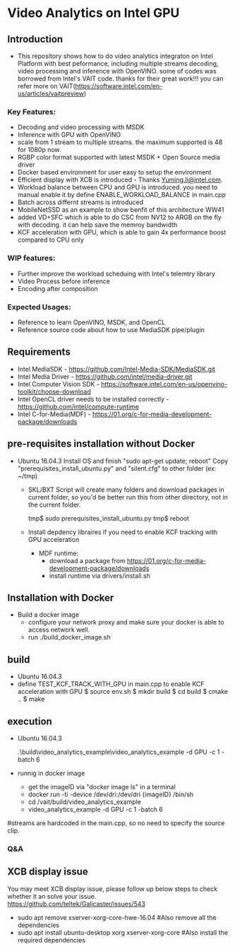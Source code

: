 # Video Analytics on Intel GPU

## Introduction

 * This repository shows how to do video analytics integraton on Intel Platform with best peformance, including multiple streams decoding, video processing and inference with OpenVINO. some of codes was borrowed from Intel's VAIT code. thanks for their great work!!! you can refer more on VAIT(https://software.intel.com/en-us/articles/vaitpreview)

### Key Features:

 * Decoding and video processing with MSDK
 * Inference with GPU with OpenVINO
 * scale from 1 stream to multiple streams.  the maximum supported is 48 for 1080p now.
 * RGBP color format supported with latest MSDK + Open Source media driver
 * Docker based environment for user easy to setup the environment
 * Efficient display with XCB is introduced - Thanks Yuming.li@intel.com.
 * Workload balance between CPU and GPU is introduced.  you need to manual enable it by define ENABLE_WORKLOAD_BALANCE in main.cpp
 * Batch across differnt streams is introduced
 * MobileNetSSD as an example to show benfit of this architecture
WW41
 * added VD+SFC which is able to do CSC from NV12 to ARGB on the fly with decoding. it can help save the memroy bandwidth
 * KCF acceleration with GPU, which is able to gain 4x performance boost compared to CPU only

### WIP features:
 * Further improve the workload scheduing with Intel's telemtry library
 * Video Process before inference
 * Encoding after composition
 
### Expected Usages:

 * Reference to learn OpenVINO, MSDK, and OpenCL
 * Reference source code about how to use MediaSDK pipe/plugin

## Requirements

 * Intel MediaSDK - https://github.com/Intel-Media-SDK/MediaSDK.git
 * Intel Media Driver - https://github.com/intel/media-driver.git
 * Intel Computer Vision SDK - https://software.intel.com/en-us/openvino-toolkit/choose-download 
 * Intel OpenCL driver needs to be installed correctly - https://github.com/intel/compute-runtime
 * Intel C-for-Media(MDF)  - https://01.org/c-for-media-development-package/downloads


## pre-requisites installation without Docker

 * Ubuntu 16.04.3
   Install OS and finish "sudo apt-get update; reboot"
   Copy "prerequisites_install_ubuntu.py" and "silent.cfg" to other folder (ex: ~/tmp)


   - SKL/BXT
       Script will create many folders and download packages in current folder, so you'd be better run this from other directory, not in the current folder.

       tmp$ sudo prerequisites_install_ubuntu.py
       tmp$ reboot
   - Install depdency libraires if you need to enable KCF tracking with GPU acceleration
     * MDF runtime: 
        - download a package from https://01.org/c-for-media-development-package/downloads
        - install runtime via drivers/install.sh
## Installation with Docker

   - Build a docker image
      * configure your network proxy and make sure your docker is able to access network well.
      * run ./build_docker_image.sh 

## build
 * Ubuntu 16.04.3
 * define TEST_KCF_TRACK_WITH_GPU in main.cpp to enable KCF acceleration with GPU
   $ source env.sh
   $ mkdir build
   $ cd build
   $ cmake ..
   $ make

## execution

 * Ubuntu 16.04.3

   .\build\video_analytics_example\video_analytics_example -d GPU -c 1 -batch 6

 * runnig in docker image

   * get the imageID via "docker image ls" in a terminal
   * docker run -ti -device /dev/dri:/dev/dri {imageID} /bin/sh
   * cd /vait/build/video_analytics_example
   * video_analytics_example -d GPU -c 1 -batch 6

#streams are hardcoded in the main.cpp, so no need to specify the source clip.

### Q&A
## XCB display issue
You may meet XCB display issue, please follow up below steps to check whether it an solve your issue.
https://github.com/teltek/Galicaster/issues/543

 * sudo apt remove  xserver-xorg-core-hwe-16.04 #Also remove all the dependencies
 * sudo apt install ubuntu-desktop xorg xserver-xorg-core #Also install the required dependencies

